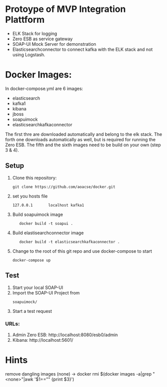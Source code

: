 # Protoype of MVP Integration Plattform

* ELK Stack for logging
* Zero ESB as service gateway
* SOAP-UI Mock Server for demonstration
* Elasticsearchconnector to connect kafka with the ELK stack and not using Logstash.

# Docker Images:
In docker-compose.yml are 6 images:

* elasticsearch
* kafka1
* kibana
* jboss
* soapuimock
* elasticsearchkafkaconnector

The first thre are downloaded automatically and belong to the elk stack. The forth one downloads automatically as well, but is required for running the Zero ESB. The fifth and the sixth images need to be build on your own (step 3 & 4).

## Setup

1.  Clone this repository:
    ```
    git clone https://github.com/aoacse/docker.git
    ```

2. set you hosts file 
   ```
   127.0.0.1       localhost kafka1
   ```
3. Build soapuimock image
   ```cd soapuimock/
      docker build -t soapui .
     ```
4. Build elastisearchconnector image
   ```cd elasticsearchconnector/
      docker build -t elasticsearchkafkaconnector .
     ```
5. Change to the root of this git repo and use docker-compose to start
    ``` 
    docker-compose up
    ``` 

## Test
1. Start your local SOAP-UI
2. Import the SOAP-UI Project from 
    ```
    soapuimock/
    ```
3. Start a test request

### URLs:
1. Admin Zero ESB: http://localhost:8080/esb0/admin
2. Kibana: http://localhost:5601/

# Hints
remove dangling images (none) -> docker rmi $(docker images -a|grep "<none>"|awk '$1=="<none>" {print $3}')
